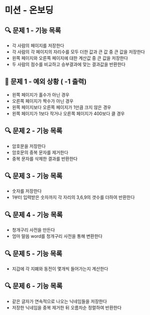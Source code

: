 # 미션 - 온보딩

## 🔍 문제 1 - 기능 목록
- 각 사람의 페이지를 저장한다
- 각 사람의 각 페이지의 자리수를 모두 더한 값과 큰 값 중 큰 값을 저장한다
- 왼쪽 페이지와 오른쪽 페이지에 대한 계산값 중 큰 값을 저장한다
- 두 사람의 점수를 비교하고 승부결과에 맞는 결과값을 반환한다


## 🎯 문제 1 - 예외 상황 ( -1 출력)
- 왼쪽 페이지가 홀수가 아닌 경우
- 오른쪽 페이지가 짝수가 아닌 경우
- 왼쪽 페이지보다 오른쪽 페이지가 1만큼 크지 않은 경우
- 왼쪽 페이지가 1보다 작거나 오른쪽 페이지가 400보다 클 경우


## 🔍 문제 2 - 기능 목록
- 암호문을 저장한다
- 암호문의 중복 문자를 제거한다
- 중복 문자를 삭제한 결과를 반환한다


## 🔍 문제 3 - 기능 목록
- 숫자를 저장한다
- 1부터 입력받은 숫자까지 각 자리의 3,6,9의 갯수를 더하여 반환한다



## 🔍 문제 4 - 기능 목록
- 청개구리 사전을 만든다
- 엄마 말씀 word를 청개구리 사전을 통해 변환한다



## 🔍 문제 5 - 기능 목록
- 지갑에 각 지폐와 동전이 몇개씩 들어가는지 계산한다


## 🔍 문제 6 - 기능 목록
- 같은 글자가 연속적으로 나오는 닉네임들을 저장한다
- 저장한 닉네임을 중복 제거한 뒤 오름차순 정렬하여 반환한다